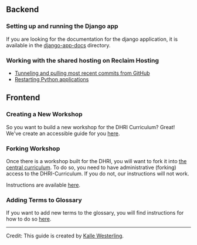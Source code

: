 ## Backend

### Setting up and running the Django app

If you are looking for the documentation for the django application, it is available in the [django-app-docs](django-app-docs/README.md) directory.

### Working with the shared hosting on Reclaim Hosting

- [Tunneling and pulling most recent commits from GitHub](reclaim-shared-hosting/pull.md)
- [Restarting Python applications](reclaim-shared-hosting/restart.md)

## Frontend

### Creating a New Workshop

So you want to build a new workshop for the DHRI Curriculum? Great! We've create an accessible guide for you [here](creating-new-workshop.md).

### Forking Workshop

Once there is a workshop built for the DHRI, you will want to fork it into [the central curriculum](https://www.github.com/DHRI-Curriculum). To do so, you need to have administrative (forking) access to the DHRI-Curriculum. If you do not, our instructions will not work.

Instructions are available [here](forking-workshop.md).

### Adding Terms to Glossary

If you want to add new terms to the glossary, you will find instructions for how to do so [here](adding-new-terms.md).

----

Credit: This guide is created by [Kalle Westerling](https://www.github.com/kallewesterling).
